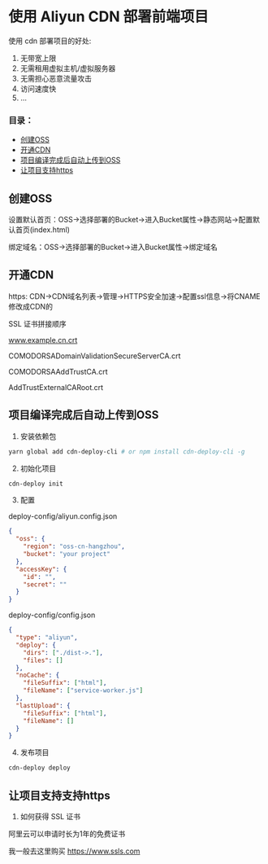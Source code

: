 # 使用 Aliyun CDN 部署前端项目

使用 cdn 部署项目的好处:

1. 无带宽上限
2. 无需租用虚拟主机/虚拟服务器
3. 无需担心恶意流量攻击
4. 访问速度快
5. ...

### 目录：
- [创建OSS](#创建OSS)
- [开通CDN](#开通CDN)
- [项目编译完成后自动上传到OSS](项目编译完成后自动上传到OSS)
- [让项目支持https](#让项目支持支持https)

## 创建OSS

设置默认首页：OSS->选择部署的Bucket->进入Bucket属性->静态网站->配置默认首页(index.html)

绑定域名：OSS->选择部署的Bucket->进入Bucket属性->绑定域名

## 开通CDN

https: CDN->CDN域名列表->管理->HTTPS安全加速->配置ssl信息->将CNAME修改成CDN的

SSL 证书拼接顺序

www.example.cn.crt

COMODORSADomainValidationSecureServerCA.crt

COMODORSAAddTrustCA.crt

AddTrustExternalCARoot.crt

## 项目编译完成后自动上传到OSS

1. 安装依赖包

``` sh
yarn global add cdn-deploy-cli # or npm install cdn-deploy-cli -g
```

2. 初始化项目

``` sh
cdn-deploy init
```

3. 配置

deploy-config/aliyun.config.json

``` json
{
  "oss": {
    "region": "oss-cn-hangzhou",
    "bucket": "your project"
  },
  "accessKey": {
    "id": "",
    "secret": ""
  }
}
```

deploy-config/config.json

``` json
{
  "type": "aliyun",
  "deploy": {
    "dirs": ["./dist->."],
    "files": []
  },
  "noCache": {
    "fileSuffix": ["html"],
    "fileName": ["service-worker.js"]
  },
  "lastUpload": {
    "fileSuffix": ["html"],
    "fileName": []
  }
}
```

4. 发布项目

``` sh
cdn-deploy deploy
```

## 让项目支持支持https

1. 如何获得 SSL 证书

阿里云可以申请时长为1年的免费证书

我一般去这里购买 https://www.ssls.com
